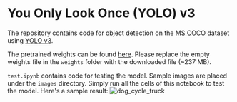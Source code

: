 # You Only Look Once (YOLO) v3

The repository contains code for object detection on the [MS COCO](http://cocodataset.org/#home) dataset using [YOLO v3](https://pjreddie.com/media/files/papers/YOLOv3.pdf). 

The pretrained weights can be found [here](https://drive.google.com/file/d/1tazw2Ar1ubJvAa7PutOrJDaiRnAjdIay/view?usp=sharing
). Please replace the empty weights file in the `weights` folder with the downloaded file (~237 MB).

`test.ipynb` contains code for testing the model. Sample images are placed under the `images` directory. Simply run all the cells of this notebook to test the model. Here's a sample result:
![dog_cycle_truck](https://i.imgur.com/e39u6t8.png "Testing YOLO v3")
